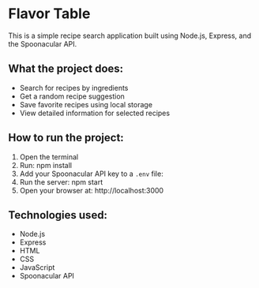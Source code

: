 # Flavor Table

This is a simple recipe search application built using Node.js, Express, and the Spoonacular API.

## What the project does:

- Search for recipes by ingredients
- Get a random recipe suggestion
- Save favorite recipes using local storage
- View detailed information for selected recipes

## How to run the project:

1. Open the terminal
2. Run:
npm install
3. Add your Spoonacular API key to a `.env` file:
4. Run the server:
 npm start
5. Open your browser at:
http://localhost:3000

## Technologies used:

- Node.js
- Express
- HTML
- CSS
- JavaScript
- Spoonacular API

